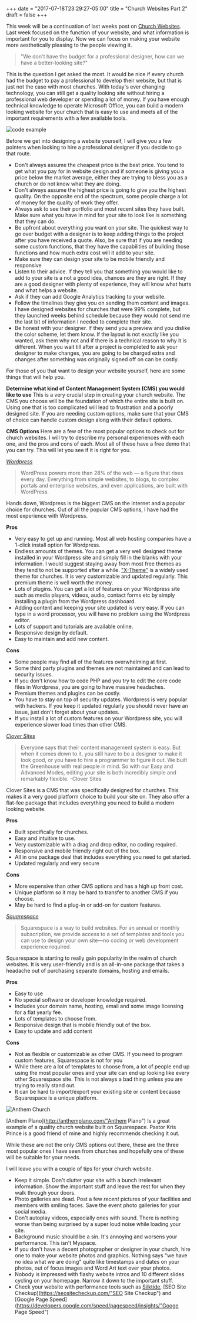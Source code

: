 +++
date = "2017-07-18T23:29:27-05:00"
title = "Church Websites Part 2"
draft = false
+++

This week will be a continuation of last weeks post on [Church Websites](http://endbaddesign.com/blog/church-websites/ "Church Websites"). Last week focused on the function of your website, and what information is important for you to display. Now we can focus on making your website more aesthetically pleasing to the people viewing it.

>"We don't have the budget for a professional designer, how can we have a better-looking site?"

This is the question I get asked the most. It would be nice if every church had the budget to pay a professional to develop their website, but that is just not the case with most churches. With today's ever changing technology, you can still get a quality looking site without hiring a professional web developer or spending a lot of money. If you have enough technical knowledge to operate Microsoft Office, you can build a modern looking website for your church that is easy to use and meets all of the important requirements with a few available tools.

![code example](img/churchwebsites2code.jpg)

Before we get into designing a website yourself, I will give you a few pointers when looking to hire a professional designer if you decide to go that route.

+ Don't always assume the cheapest price is the best price. You tend to get what you pay for in website design and if someone is giving you a price below the market average, either they are trying to bless you as a church or do not know what they are doing.
+ Don't always assume the highest price is going to give you the highest quality. On the opposite end of the spectrum, some people charge a lot of money for the quality of work they offer.
+ Always ask to see their portfolio and most recent sites they have built. Make sure what you have in mind for your site to look like is something that they can do.
+ Be upfront about everything you want on your site. The quickest way to go over budget with a designer is to keep adding things to the project after you have received a quote. Also, be sure that if you are needing some custom functions, that they have the capabilities of building those functions and how much extra cost will it add to your site.
+ Make sure they can design your site to be mobile friendly and responsive
+ Listen to their advice. If they tell you that something you would like to add to your site is a not a good idea, chances are they are right. If they are a good designer with plenty of experience, they will know what hurts and what helps a website.
+ Ask if they can add Google Analytics tracking to your website.
+ Follow the timelines they give you on sending them content and images. I have designed websites for churches that were 99% complete, but they launched weeks behind schedule because they would not send me the last bit of information I needed to complete their site.
+ Be honest with your designer. If they send you a preview and you dislike the color scheme, let them know. If the layout is not exactly like you wanted, ask them why not and if there is a technical reason to why it is different. When you wait till after a project is completed to ask your designer to make changes, you are going to be charged extra and changes after something was originally signed off on can be costly.

For those of you that want to design your website yourself, here are some things that will help you.

**Determine what kind of Content Management System (CMS) you would like to use**
This is a very crucial step in creating your church website. The CMS you choose will be the foundation of which the entire site is built on. Using one that is too complicated will lead to frustration and a poorly designed site. If you are needing custom options, make sure that your CMS of choice can handle custom design along with their default options.

**CMS Options** Here are a few of the most popular options to check out for church websites. I will try to describe my personal experiences with each one, and the pros and cons of each. Most all of these have a free demo that you can try. This will let you see if it is right for you.

[*Wordpress*](https://wordpress.com/ "Wordpress")

>WordPress powers more than 28% of the web — a figure that rises every day. Everything from simple websites, to blogs, to complex portals and enterprise websites, and even applications, are built with WordPress.

Hands down, Wordpress is the biggest CMS on the internet and a popular choice for churches. Out of all the popular CMS options, I have had the most experience with Wordpress.

**Pros**

+ Very easy to get up and running. Most all web hosting companies have a 1-click install option for Wordpress.
+ Endless amounts of themes. You can get a very well designed theme installed in your Wordpress site and simply fill in the blanks with your information. I would suggest staying away from most free themes as they tend to not be supported after a while. ["X-Theme"](https://theme.co/x/ "XTheme") is a widely used theme for churches. It is very customizable and updated regularly. This premium theme is well worth the money.
+ Lots of plugins. You can get a lot of features on your Wordpress site such as media players, videos, audio, contact forms etc by simply installing a plugin from the Wordpress dashboard.
+ Adding content and keeping your site updated is very easy. If you can type in a word processor, you will have no problem using the Wordpress editor.
+ Lots of support and tutorials are available online.
+ Responsive design by default.
+ Easy to maintain and add new content.

**Cons**

+ Some people may find all of the features overwhelming at first.
+ Some third party plugins and themes are not maintained and can lead to security issues.
+ If you don't know how to code PHP and you try to edit the core code files in Wordpress, you are going to have massive headaches.
+ Premium themes and plugins can be costly.
+ You have to stay on top of security updates. Wordpress is very popular with hackers. If you keep it updated regularly you should never have an issue, just don't forget about your updates.
+ If you install a lot of custom features on your Wordpress site, you will experience slower load times than other CMS.

[*Clover Sites*](https://www.cloversites.com/ "Clover Sites")

>Everyone says that their content management system is easy. But when it comes down to it, you still have to be a designer to make it look good, or you have to hire a programmer to figure it out. We built the Greenhouse with real people in mind. So with our Easy and Advanced Modes, editing your site is both incredibly simple and remarkably flexible. -Clover Sites

Clover Sites is a CMS that was specifically designed for churches. This makes it a very good platform choice to build your site on. They also offer a flat-fee package that includes everything you need to build a modern looking website.

**Pros**

+ Built specifically for churches.
+ Easy and intuitive to use.
+ Very customizable with a drag and drop editor, no coding required.
+ Responsive and mobile friendly right out of the box.
+ All in one package deal that includes everything you need to get started.
+ Updated regularly and very secure

**Cons**

+ More expensive than other CMS options and has a high up front cost.
+ Unique platform so it may be hard to transfer to another CMS if you choose.
+ May be hard to find a plug-in or add-on for custom features.

[*Squarespace*](https://www.squarespace.com/ "Squarespace")

>Squarespace is a way to build websites. For an annual or monthly subscription, we provide access to a set of templates and tools you can use to design your own site—no coding or web development experience required.

Squarespace is starting to really gain popularity in the realm of church websites. It is very user-friendly and is an all-in-one package that takes a headache out of purchasing separate domains, hosting and emails.

**Pros**

+ Easy to use
+ No special software or developer knowledge required.
+ Includes your domain name, hosting, email and some image licensing for a flat yearly fee.
+ Lots of templates to choose from.
+ Responsive design that is mobile friendly out of the box.
+ Easy to update and add content

**Cons**

+ Not as flexible or customizable as other CMS. If you need to program custom features, Squarespace is not for you
+ While there are a lot of templates to choose from, a lot of people end up using the most popular ones and your site can end up looking like every other Squarespace site. This is not always a bad thing unless you are trying to really stand out.
+ It can be hard to import/export your existing site or content because Squarespace is a unique platform.

![Anthem Church](img/churchwebsites2anthem.jpg)

[Anthem Plano](http://anthemplano.com/"Anthem Plano") Is a great example of a quality church website built on Squarespace. Pastor Kris Prince is a good friend of mine and highly recommends checking it out.

While these are not the only CMS options out there, these are the three most popular ones I have seen from churches and hopefully one of these will be suitable for your needs.

I will leave you with a couple of tips for your church website.

+ Keep it simple. Don't clutter your site with a bunch irrelevant information. Show the important stuff and leave the rest for when they walk through your doors.
+ Photo galleries are dead. Post a few *recent* pictures of your facilities and members with smiling faces. Save the event photo galleries for your social media.
+ Don't autoplay videos, especially ones with sound. There is nothing worse than being surprised by a super loud noise while loading your site.
+ Background music should be a sin. It's annoying and worsens your performance. This isn't Myspace.
+ If you don't have a decent photographer or designer in your church, hire one to make your website photos and graphics. Nothing says "we have no idea what we are doing" quite like timestamps and dates on your photos, out of focus images and Word Art text over your photos.
+ Nobody is impressed with flashy website intros and 10 different slides cycling on your homepage. Narrow it down to the important stuff.
+ Check your website with performance tools such as [Silktide](http://nibbler.silktide.com/"Silktide"), [SEO Site Checkup](https://seositecheckup.com/"SEO Site Checkup") and [Google Page Speed](https://developers.google.com/speed/pagespeed/insights/"Googe Page Speed")
